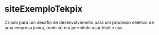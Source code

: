 # siteExemploTekpix

Criado para um desafio de desenvolvimento para um processo seletivo de uma empresa júnior, onde só era permitido usar html e css.

